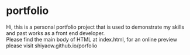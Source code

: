 # portfolio
Hi, this is a personal portfolio project that is used to demonstrate my skills and past works as a front end developer.
<br>
Please find the main body of HTML at index.html, for an online preview please visit shiyaow.github.io/porfolio

